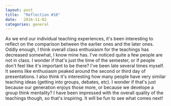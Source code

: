 ```yaml
---
layout: post
title:  "Reflection #10"
date:   2016-11-02
categories: general
---
```


As we end our individual teaching experiences, it's been interesting to reflect on the comparison between the earlier ones and the later ones. Oddly enough, I think overall class enthusiasm for the teachings has decreased somewhat, I know mine has. I've noticed quite a few people are not in class. I wonder if that's just the time of the semester, or if people don't feel like it's important to be there? I've been late several times myself. It seems like enthusiasm peaked around the second or third day of presentations. I also think it's interesting how many people have very similar teaching ideas (getting into groups, debates, etc). I wonder if that's just because our generation enjoys those more, or because we develope a group think mentality? I have been impressed with the overall quality of the teachings though, so that's inspiring. It will be fun to see what comes next!
